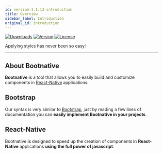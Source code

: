 ```yaml
---
id: version-1.1.13-introduction
title: Overview
sidebar_label: Introduction
original_id: introduction
---
```

<p class="d-flex" >
    <a href="https://npmcharts.com/compare/bootnative?minimal=true"><img src="https://img.shields.io/npm/dm/bootnative.svg?sanitize=true" alt="Downloads"></a>
    <a href="https://www.npmjs.com/package/bootnative"><img src="https://img.shields.io/npm/v/bootnative.svg?sanitize=true" alt="Version"></a>
    <a href="https://www.npmjs.com/package/bootnative"><img src="https://img.shields.io/npm/l/bootnative.svg?sanitize=true" alt="License"></a>
</p>

<p>Applying styles has never been so easy!</p>

<hr/>

## About Bootnative
<p>
    <b>Bootnative</b> is a tool that allows you to easily build and customize components in <a href="https://reactnative.dev" target="_blank">React-Native</a>
    applications.
</p>


## Bootstrap
<p>
    Our syntax is very similar to <a href="https://getbootstrap.com" target="_blank">Bootstrap</a>, just by reading a few lines of documentation you can <b>easily implement Bootnative in your projects</b>.
</p>


## React-Native
<p>
    Bootnative is designed to speed up the creation of components in <b>React-Native</b> applications <b>using the full power of javascript</b>.
</p>
